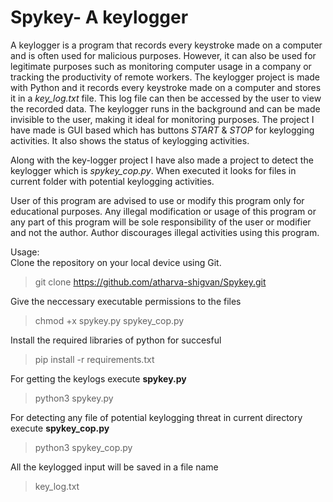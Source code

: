 # Spykey- A keylogger
A keylogger is a program that records every keystroke made on a computer and is often used for malicious purposes. However, it can also be used for legitimate purposes such as monitoring computer usage in a company or tracking the productivity of remote workers. The keylogger project is made with Python and it records every keystroke made on a computer and stores it in a *key_log.txt* file. This log file can then be accessed by the user to view the recorded data. The keylogger runs in the background and can be made invisible to the user, making it ideal for monitoring purposes. The project I have made is GUI based which has buttons *START* & *STOP* for keylogging activities. It also shows the status of keylogging activities.

Along with the key-logger project I have also made a project to detect the keylogger which is *spykey_cop.py*. When executed it looks for files in current folder with potential keylogging activities. 

User of this program are advised to use or modify this program only for educational purposes. Any illegal modification or usage of this program or any part of this program will be sole responsibility of the user or modifier and not the author. Author discourages illegal activities using this program.

Usage:  
Clone the repository on your local device using Git.  
>git clone https://github.com/atharva-shigvan/Spykey.git  

Give the neccessary executable permissions to the files
>chmod +x spykey.py spykey_cop.py

Install the required libraries of python for succesful
>pip install -r requirements.txt

For getting the keylogs execute **spykey.py**
> python3 spykey.py

For detecting any file of potential keylogging threat in current directory execute **spykey_cop.py**
>python3 spykey_cop.py

All the keylogged input will be saved in a file name 
>key_log.txt
